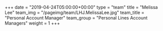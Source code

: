 +++
date = "2019-04-24T05:00:00+00:00"
type = "team"
title = "Melissa Lee"
team_img = "/pageimg/team/LHJ.MelissaLee.jpg"
team_title = "Personal Account Manager"
team_group = "Personal Lines Account Managers"
weight = 1
+++